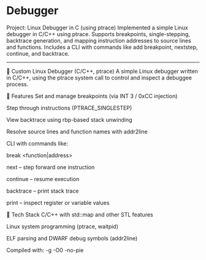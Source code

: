 # Debugger
Project: Linux Debugger in C (using ptrace)
Implemented a simple Linux debugger in C/C++ using ptrace. Supports breakpoints, single-stepping, backtrace generation, and mapping instruction addresses to source lines and functions. Includes a CLI with commands like add breakpoint, nextstep, continue, and backtrace.

*********************************************************************
🐞 Custom Linux Debugger (C/C++, ptrace)
A simple Linux debugger written in C/C++, using the ptrace system call to control and inspect a debuggee process.

🔧 Features
Set and manage breakpoints (via INT 3 / 0xCC injection)

Step through instructions (PTRACE_SINGLESTEP)

View backtrace using rbp-based stack unwinding

Resolve source lines and function names with addr2line

CLI with commands like:

break <function|address>

next – step forward one instruction

continue – resume execution

backtrace – print stack trace

print – inspect register or variable values

🧠 Tech Stack
C/C++ with std::map and other STL features

Linux system programming (ptrace, waitpid)

ELF parsing and DWARF debug symbols (addr2line)

Compiled with: -g -O0 -no-pie
